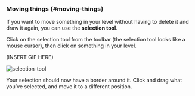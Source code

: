 ### Moving things {#moving-things}

If you want to move something in your level without having to delete it and draw it again, you can use the **selection tool**.

Click on the selection tool from the toolbar (the selection tool looks like a mouse cursor), then click on something in your level.

(INSERT GIF HERE)

![selection-tool](assets/selection-tool.png)

Your selection should now have a border around it. Click and drag what you’ve selected, and move it to a different position.